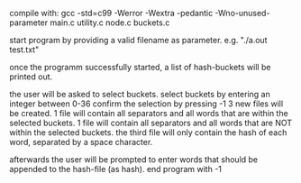 compile with:
gcc -std=c99  -Werror -Wextra -pedantic -Wno-unused-parameter  main.c utility.c node.c buckets.c

start program by providing a valid filename as parameter. e.g. "./a.out test.txt"

once the programm successfully started, a list of hash-buckets will be printed out.

the user will be asked to select buckets. select buckets by entering an integer between 0-36
confirm the selection by pressing -1
3 new files will be created. 1 file will contain all separators and all words that are within the selected buckets. 1 file will contain all separators and all words that are NOT within the selected buckets. the third file will only contain the hash of each word, separated by a space character.

afterwards the user will be prompted to enter words that should be appended to the hash-file (as hash).
end program with -1
